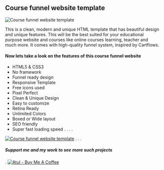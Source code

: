 ## Course funnel website template

![Course funnel website template](course-funnel-website|atulcodex.png)

This is a clean, modern and unique HTML template that has beautiful design and unique features. This will be the best suited for your educational purpose website and courses like online courses learning, teacher and much more. It comes with high-quality funnel system, inspired by Cartflows.


#### Now lets take a look on the features of this course funnel website
- HTML5 & CSS3
- No framework
- Funnel ready design
- Responsive Template
- Free icons used
- Pixel Perfect
- Clean & Unique Design
- Easy to customize
- Retina Ready
- Unlimited Colors
- Boxed or Wide layout
- SEO friendly
- Super fast loading speed
.
.
.
.

[![Course funnel website template](https://i.ibb.co/vwN8cgW/live-demo.png)](https://course-funnel-website.netlify.app/)
.
.
.
##### Support me and my work to see more such projects
.
[![Atul - Buy Me A Coffee](https://i.ibb.co/7rR9S4L/buy-me-a-coffee.png)](https://www.buymeacoffee.com/atulcodex)